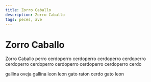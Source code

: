 ```yaml
---
title: Zorro Caballo
description: Zorro Caballo
tags: peces, ave
---
```


# Zorro Caballo

Zorro Caballo perro cerdoperro cerdoperro cerdoperro cerdoperro cerdoperro cerdoperro cerdoperro cerdoperro cerdoperro cerdo

gallina oveja gallina leon leon gato raton cerdo gato leon